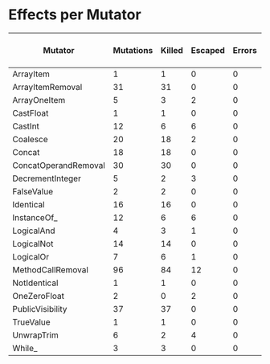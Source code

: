 # Effects per Mutator

| Mutator              | Mutations | Killed | Escaped | Errors | Syntax Errors | Timed Out | Skipped | MSI (%s) | Covered MSI (%s) |
| -------------------- | --------- | ------ | ------- | ------ | ------------- | --------- | ------- | -------- | ---------------- |
| ArrayItem            |         1 |      1 |       0 |      0 |             0 |         0 |       0 |   100.00 |           100.00 |
| ArrayItemRemoval     |        31 |     31 |       0 |      0 |             0 |         0 |       0 |   100.00 |           100.00 |
| ArrayOneItem         |         5 |      3 |       2 |      0 |             0 |         0 |       0 |    60.00 |            60.00 |
| CastFloat            |         1 |      1 |       0 |      0 |             0 |         0 |       0 |   100.00 |           100.00 |
| CastInt              |        12 |      6 |       6 |      0 |             0 |         0 |       0 |    50.00 |            50.00 |
| Coalesce             |        20 |     18 |       2 |      0 |             0 |         0 |       0 |    90.00 |            90.00 |
| Concat               |        18 |     18 |       0 |      0 |             0 |         0 |       0 |   100.00 |           100.00 |
| ConcatOperandRemoval |        30 |     30 |       0 |      0 |             0 |         0 |       0 |   100.00 |           100.00 |
| DecrementInteger     |         5 |      2 |       3 |      0 |             0 |         0 |       0 |    40.00 |            40.00 |
| FalseValue           |         2 |      2 |       0 |      0 |             0 |         0 |       0 |   100.00 |           100.00 |
| Identical            |        16 |     16 |       0 |      0 |             0 |         0 |       0 |   100.00 |           100.00 |
| InstanceOf_          |        12 |      6 |       6 |      0 |             0 |         0 |       0 |    50.00 |            50.00 |
| LogicalAnd           |         4 |      3 |       1 |      0 |             0 |         0 |       0 |    75.00 |            75.00 |
| LogicalNot           |        14 |     14 |       0 |      0 |             0 |         0 |       0 |   100.00 |           100.00 |
| LogicalOr            |         7 |      6 |       1 |      0 |             0 |         0 |       0 |    85.71 |            85.71 |
| MethodCallRemoval    |        96 |     84 |      12 |      0 |             0 |         0 |       0 |    87.50 |            87.50 |
| NotIdentical         |         1 |      1 |       0 |      0 |             0 |         0 |       0 |   100.00 |           100.00 |
| OneZeroFloat         |         2 |      0 |       2 |      0 |             0 |         0 |       0 |     0.00 |             0.00 |
| PublicVisibility     |        37 |     37 |       0 |      0 |             0 |         0 |       0 |   100.00 |           100.00 |
| TrueValue            |         1 |      1 |       0 |      0 |             0 |         0 |       0 |   100.00 |           100.00 |
| UnwrapTrim           |         6 |      2 |       4 |      0 |             0 |         0 |       0 |    33.33 |            33.33 |
| While_               |         3 |      3 |       0 |      0 |             0 |         0 |       0 |   100.00 |           100.00 |
